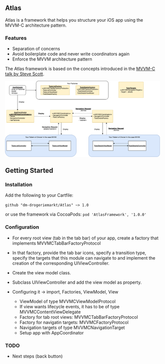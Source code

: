 ## Atlas
Atlas is a framework that helps you structure your iOS app using the MVVM-C architecture pattern.

### Features

* Separation of concerns
* Avoid boilerplate code and never write coordinators again
* Enforce the MVVM architecture pattern

The Atlas framework is based on the concepts introduced in the [MVVM-C talk by Steve Scott](https://www.youtube.com/watch?v=9VojuJpUuE8).

![Architecture used within a Todo app](Resources/architecture.png)

## Getting Started

### Installation

Add the following to your Cartfile:

```github "dm-drogeriemarkt/Atlas" ~> 1.0```

or use the framework via CocoaPods:
``` pod 'AtlasFramework', '1.0.0' ```

### Configuration

- For every root view (tab in the tab bar) of your app, create a factory that implements MVVMCTabBarFactoryProtocol
- In that factory, provide the tab bar icons, specify a transition type, specify the targets that this module can navigate to and implement the creation of the corresponding UIViewController.
- Create the view model class.
- Subclass UIViewController and add the view model as property.



- Configuring it -> import, Factories, ViewModel, View
  - ViewModel of type MVVMCViewModelProtocol
  - If view wants lifecycle events, it has to be of type MVVMCContentViewDelegate
  - Factory for tab root views: MVVMCTabBarFactoryProtocol
  - Factory for navigatin targets: MVVMCFactoryProtocol
  - Navigation targets of type MVVMCNavigationTarget
  - Setup app with AppCoordinator

### TODO

- Next steps (back button)
